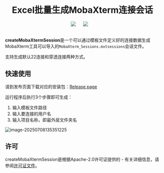

<div align="center">
    <h1>Excel批量生成MobaXterm连接会话</h1>
</div>

<div align="center">
    <a href="./README.md"><img src="https://img.shields.io/badge/README-EN-red"></a>
    &nbsp;&nbsp;&nbsp;&nbsp;
    <a href="./LICENSE"><img src="https://img.shields.io/badge/license-Apache--2.0-yellow"></a>
    &nbsp;&nbsp;&nbsp;&nbsp;
</div>

<br>

**createMobaXtermSession**是一个可以通过模板文件定义好的连接数据生成MobaXterm工具可以导入的`MobaXterm_Sessions.mxtsessions`会话文件。

支持生成默认22连接和穿透连接两种方式。

## 快速使用

请到发布页面下载对应的安装包：[Release page](https://github.com/1976083684/createMobaXtermSession/releases)<br>

运行程序后执行3个步骤即可生成：

1. 输入模板文件路径
2. 输入要连接的用户名
3. 输入项目名称，即最外层文件夹名

![image-20250708135351225](D:\st\python\createMobaXtermSession\README\image-20250708135351225.png)

## 许可

createMobaXtermSession是根据Apache-2.0许可证提供的 - 有关详细信息，请参阅[许可证文件](./LICENSE)。

